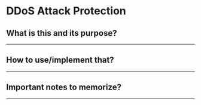 # DDoS Attack Protection

## What is this and its purpose?

---

## How to use/implement that?

---

## Important notes to memorize?

---
